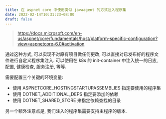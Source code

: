 ```yaml
---
title: 在 aspnet core 中使用类似 javaagent 的方式注入程序集
date: 2022-02-14T10:31:23+08:00
draft: false
---
```


> https://docs.microsoft.com/en-us/aspnet/core/fundamentals/host/platform-specific-configuration?view=aspnetcore-6.0#activation

通过这种方式, 可以实现不对原有项目做任何更改, 可以直接对已发布好的程序文件进行自定义程序集注入. 可以使用在 k8s 的 init-container 中注入统一的日志, 配置, 健康检查, 服务注册, 等等.

需要配置三个关键的环境变量:
- 使用 ASPNETCORE_HOSTINGSTARTUPASSEMBLIES 指定要使用的程序集
- 使用 DOTNET_ADDITIONAL_DEPS 指定要添加的依赖
- 使用 DOTNET_SHARED_STORE 来指定依赖查找的目录

另一个额外注意点是, 我们注入的程序集需要支持主程序的版本. 